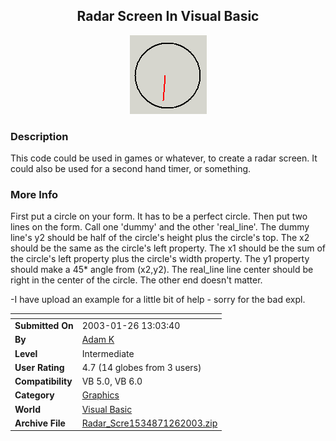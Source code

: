 ﻿<div align="center">

## Radar Screen In Visual Basic

<img src="PIC20031241620532459.gif">
</div>

### Description

This code could be used in games or whatever, to create a radar screen. It could also be used for a second hand timer, or something.
 
### More Info
 
First put a circle on your form. It has to be a perfect circle. Then put two lines on the form. Call one 'dummy' and the other 'real_line'. The dummy line's y2 should be half of the circle's height plus the circle's top. The x2 should be the same as the circle's left property. The x1 should be the sum of the circle's left property plus the circle's width property. The y1 property should make a 45* angle from (x2,y2). The real_line line center should be right in the center of the circle. The other end doesn't matter.

-I have upload an example for a little bit of help - sorry for the bad expl.


<span>             |<span>
---                |---
**Submitted On**   |2003-01-26 13:03:40
**By**             |[Adam K](https://github.com/Planet-Source-Code/PSCIndex/blob/master/ByAuthor/adam-k.md)
**Level**          |Intermediate
**User Rating**    |4.7 (14 globes from 3 users)
**Compatibility**  |VB 5\.0, VB 6\.0
**Category**       |[Graphics](https://github.com/Planet-Source-Code/PSCIndex/blob/master/ByCategory/graphics__1-46.md)
**World**          |[Visual Basic](https://github.com/Planet-Source-Code/PSCIndex/blob/master/ByWorld/visual-basic.md)
**Archive File**   |[Radar\_Scre1534871262003\.zip](https://github.com/Planet-Source-Code/adam-k-radar-screen-in-visual-basic__1-42695/archive/master.zip)








